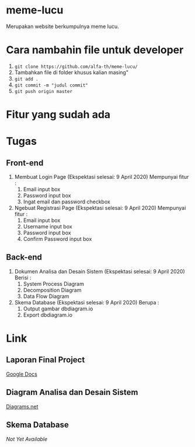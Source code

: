 # meme-lucu
Merupakan website berkumpulnya meme lucu.

# Cara nambahin file untuk developer
1. `git clone https://github.com/alfa-th/meme-lucu/`
2. Tambahkan file di folder khusus kalian masing"
3. `git add .`
4. `git commit -m "judul commit"`
5. `git push origin master`

# Fitur yang sudah ada

# Tugas
## Front-end
1. Membuat Login Page (Ekspektasi selesai: 9 April 2020)
	Mempunyai fitur :
	1. Email input box
	2. Password input box
	3. Ingat email dan password checkbox
2. Ngebuat Registrasi Page (Ekspektasi selesai: 9 April 2020)
	Mempunyai fitur :
	1. Email input box
	2. Username input box
	3. Password input box
	4. Confirm Password input box
## Back-end
1. Dokumen Analisa dan Desain Sistem (Ekspektasi selesai: 9 April 2020)
	Berisi :
	1. System Process Diagram 
	2. Decomposition Diagram 
	3. Data Flow Diagram
2. Skema Database (Ekspektasi selesai: 9 April 2020)
	Berupa :
	1. Output gambar dbdiagram.io
	2. Export dbdiagram.io
	
# Link
## Laporan Final Project
[Google Docs](https://docs.google.com/document/d/1T4N62dsxHGXPVadHxJ1uvz3_ohbTQIPYrLTKyy_6IxA/edit)
## Diagram Analisa dan Desain Sistem
[Diagrams.net](https://app.diagrams.net/#G1is6fezWZZrsBbdVYQgIa9fKeMo6NOr7V)
## Skema Database
*Not Yet Available*

